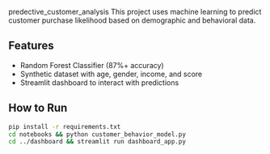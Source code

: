  predective_customer_analysis
This project uses machine learning to predict customer purchase likelihood based on demographic and behavioral data.

## Features
- Random Forest Classifier (87%+ accuracy)
- Synthetic dataset with age, gender, income, and score
- Streamlit dashboard to interact with predictions

## How to Run
```bash
pip install -r requirements.txt
cd notebooks && python customer_behavior_model.py
cd ../dashboard && streamlit run dashboard_app.py
